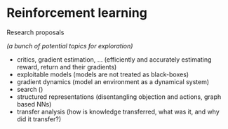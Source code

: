 # Reinforcement learning

Research proposals

_(a bunch of potential topics for exploration)_

- critics, gradient estimation, ... (efficiently and accurately estimating reward, return and their gradients)
- exploitable models (models are not treated as black-boxes)
- gradient dynamics (model an environment as a dynamical system)
- search ()
- structured representations (disentangling objection and actions, graph based NNs)
- transfer analysis (how is knowledge transferred, what was it, and why did it transfer?)

